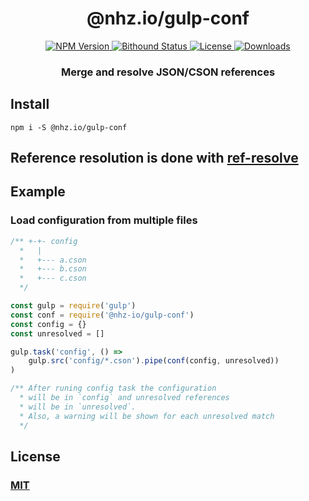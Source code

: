 <h1 align="center">@nhz.io/gulp-conf</h1>

<p align="center">
  <a href="https://npmjs.org/package/@nhz.io/gulp-conf">
    <img src="https://img.shields.io/npm/v/@nhz.io/gulp-conf.svg?style=flat"
         alt="NPM Version">
  </a>

  <a href="https://www.bithound.io/github/nhz-io/gulp-conf">
    <img src="https://www.bithound.io/github/nhz-io/gulp-conf/badges/score.svg"
         alt="Bithound Status">
  </a>

  <a href="https://github.com/nhz-io/gulp-conf/blob/master/LICENSE">
    <img src="https://img.shields.io/github/license/nhz-io/gulp-conf.svg?style=flat"
         alt="License">
  </a>

  <a href="https://npmjs.org/package/@nhz.io/gulp-conf">
  <img src="http://img.shields.io/npm/dm/@nhz.io/gulp-conf.svg?style=flat"
  alt="Downloads">
  </a>  
</p>

<h3 align="center">Merge and resolve JSON/CSON references<h2>

## Install
```
npm i -S @nhz.io/gulp-conf
```

## Reference resolution is done with [ref-resolve](https://github.com/nhz-io/ref-resolve)

## Example

### Load configuration from multiple files
```javascript
/** +-+- config
  *   |
  *   +--- a.cson
  *   +--- b.cson
  *   +--- c.cson
  */

const gulp = require('gulp')
const conf = require('@nhz-io/gulp-conf')
const config = {}
const unresolved = []

gulp.task('config', () =>
    gulp.src('config/*.cson').pipe(conf(config, unresolved))
)

/** After runing config task the configuration
  * will be in `config` and unresolved references
  * will be in `unresolved`.
  * Also, a warning will be shown for each unresolved match
  */
```

## License

### [MIT](LICENSE)

